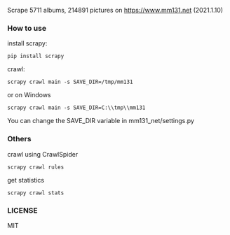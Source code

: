 
Scrape 5711 albums, 214891 pictures on https://www.mm131.net (2021.1.10)

### How to use

install scrapy:

    pip install scrapy
    
crawl:

    scrapy crawl main -s SAVE_DIR=/tmp/mm131

or on Windows

    scrapy crawl main -s SAVE_DIR=C:\\tmp\\mm131
    
You can change the SAVE_DIR variable in mm131_net/settings.py
   
### Others

crawl using CrawlSpider
    
    scrapy crawl rules

get statistics

    scrapy crawl stats

### LICENSE
MIT 
